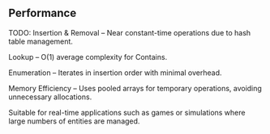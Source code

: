 
## Performance
TODO:
Insertion & Removal – Near constant-time operations due to hash table management.

Lookup – O(1) average complexity for Contains.

Enumeration – Iterates in insertion order with minimal overhead.

Memory Efficiency – Uses pooled arrays for temporary operations, avoiding unnecessary allocations.

Suitable for real-time applications such as games or simulations where large numbers of entities are managed.
